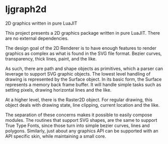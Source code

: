 # ljgraph2d
2D graphics written in pure LuaJIT

This project presents a 2D graphics package written in pure 
LuaJIT.  There are no external dependencies.

The design goal of the 2D Renderer is to have enough features to render graphics
as complex as what is found in the SVG file format.  Bezier curves, transparency,
thick lines, paint, and the like.

As such, there are path and shape objects as primitives, which a parser can leverage
to support SVG graphic objects.  The lowest level handling of drawing is represented
by the Surface object.  In its basic form, the Surface represents a memory back frame
buffer.  It will handle simple tasks such as setting pixels, drawing horizontal lines
and the like.  

At a higher level, there is the Raster2D object.  For regular drawing, this object
deals with drawing state, line clipping, current location and the like. 

The separation of these concerns makes it possible to easily compose modules.
The routines that support SVG shapes, are the same to support True Type Fonts, since
those turn into simple bezier curves, lines and polygons.  Similarly, just about
any graphics API can be supported with an API specific skin, while maintaining 
a small core.